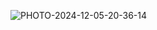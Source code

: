 ![PHOTO-2024-12-05-20-36-14](https://github.com/user-attachments/assets/1e599107-e429-4ac9-b68d-927a98311511)
